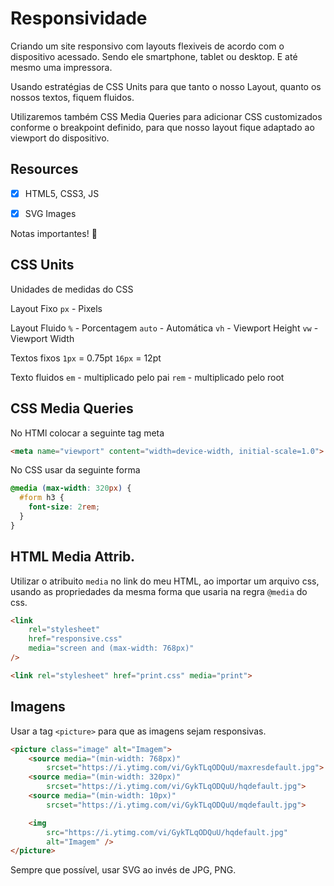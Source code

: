 # Responsividade 

Criando um site responsivo com layouts flexiveis de acordo com o dispositivo acessado. Sendo ele smartphone, tablet ou desktop. E até mesmo uma impressora.

Usando estratégias de CSS Units para que tanto o nosso Layout, quanto os nossos textos, fiquem fluidos. 

Utilizaremos também CSS Media Queries para adicionar CSS customizados conforme o breakpoint definido, para que nosso layout fique adaptado ao viewport do dispositivo. 


## Resources

- [x] HTML5, CSS3, JS
- [x] SVG Images


Notas importantes! 📝


## CSS Units

Unidades de medidas do CSS

Layout Fixo
`px` - Pixels

Layout Fluido
`%` - Porcentagem
`auto` - Automática
`vh` - Viewport Height
`vw` - Viewport Width

Textos fixos
`1px` = 0.75pt
`16px` = 12pt

Texto fluidos
`em` - multiplicado pelo pai 
`rem` - multiplicado pelo root


## CSS Media Queries 

No HTMl colocar a seguinte tag meta

```html
<meta name="viewport" content="width=device-width, initial-scale=1.0">
```

No CSS usar da seguinte forma

```css
@media (max-width: 320px) {
  #form h3 {
    font-size: 2rem;
  }
}
```


## HTML Media Attrib.

Utilizar o atribuito `media` no link do meu HTML, ao importar um arquivo css, usando as propriedades da mesma forma que usaria na regra `@media` do css.

```html
<link 
    rel="stylesheet"
    href="responsive.css" 
    media="screen and (max-width: 768px)"
/>

<link rel="stylesheet" href="print.css" media="print">
```


## Imagens

Usar a tag `<picture>` para que as imagens sejam responsivas.

```html
<picture class="image" alt="Imagem">
    <source media="(min-width: 768px)" 
        srcset="https://i.ytimg.com/vi/GykTLqODQuU/maxresdefault.jpg">
    <source media="(min-width: 320px)" 
        srcset="https://i.ytimg.com/vi/GykTLqODQuU/hqdefault.jpg">
    <source media="(min-width: 10px)" 
        srcset="https://i.ytimg.com/vi/GykTLqODQuU/mqdefault.jpg">

    <img 
        src="https://i.ytimg.com/vi/GykTLqODQuU/hqdefault.jpg" 
        alt="Imagem" />
</picture>
```
Sempre que possível, usar SVG ao invés de JPG, PNG.


